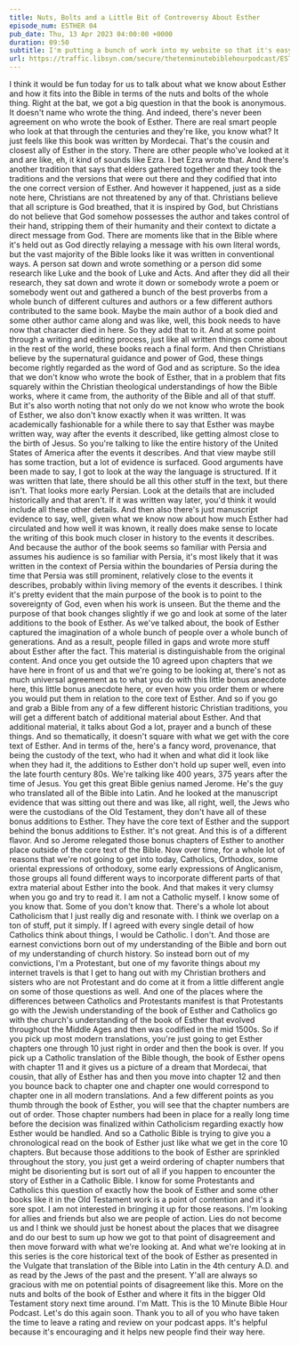 ```yaml
---
title: Nuts, Bolts and a Little Bit of Controversy About Esther
episode_num: ESTHER 04
pub_date: Thu, 13 Apr 2023 04:00:00 +0000
duration: 09:50
subtitle: I'm putting a bunch of work into my website so that it's easy to search and access the entire podcast back catalog; including the series on Matthew and the series where we went through the whole Bible, covering one book per episode. My YouTube stuff...
url: https://traffic.libsyn.com/secure/thetenminutebiblehourpodcast/ESTHER_04_-_Nuts_Bolts_and_a_Little_Bit_of_Controversy_About_Esther.mp3
---
```


 I think it would be fun today for us to talk about what we know about Esther and how it fits into the Bible in terms of the nuts and bolts of the whole thing. Right at the bat, we got a big question in that the book is anonymous. It doesn't name who wrote the thing. And indeed, there's never been agreement on who wrote the book of Esther. There are real smart people who look at that through the centuries and they're like, you know what? It just feels like this book was written by Mordecai. That's the cousin and closest ally of Esther in the story. There are other people who've looked at it and are like, eh, it kind of sounds like Ezra. I bet Ezra wrote that. And there's another tradition that says that elders gathered together and they took the traditions and the versions that were out there and they codified that into the one correct version of Esther. And however it happened, just as a side note here, Christians are not threatened by any of that. Christians believe that all scripture is God breathed, that it is inspired by God, but Christians do not believe that God somehow possesses the author and takes control of their hand, stripping them of their humanity and their context to dictate a direct message from God. There are moments like that in the Bible where it's held out as God directly relaying a message with his own literal words, but the vast majority of the Bible looks like it was written in conventional ways. A person sat down and wrote something or a person did some research like Luke and the book of Luke and Acts. And after they did all their research, they sat down and wrote it down or somebody wrote a poem or somebody went out and gathered a bunch of the best proverbs from a whole bunch of different cultures and authors or a few different authors contributed to the same book. Maybe the main author of a book died and some other author came along and was like, well, this book needs to have now that character died in here. So they add that to it. And at some point through a writing and editing process, just like all written things come about in the rest of the world, these books reach a final form. And then Christians believe by the supernatural guidance and power of God, these things become rightly regarded as the word of God and as scripture. So the idea that we don't know who wrote the book of Esther, that in a problem that fits squarely within the Christian theological understandings of how the Bible works, where it came from, the authority of the Bible and all of that stuff. But it's also worth noting that not only do we not know who wrote the book of Esther, we also don't know exactly when it was written. It was academically fashionable for a while there to say that Esther was maybe written way, way after the events it described, like getting almost close to the birth of Jesus. So you're talking to like the entire history of the United States of America after the events it describes. And that view maybe still has some traction, but a lot of evidence is surfaced. Good arguments have been made to say, I got to look at the way the language is structured. If it was written that late, there should be all this other stuff in the text, but there isn't. That looks more early Persian. Look at the details that are included historically and that aren't. If it was written way later, you'd think it would include all these other details. And then also there's just manuscript evidence to say, well, given what we know now about how much Esther had circulated and how well it was known, it really does make sense to locate the writing of this book much closer in history to the events it describes. And because the author of the book seems so familiar with Persia and assumes his audience is so familiar with Persia, it's most likely that it was written in the context of Persia within the boundaries of Persia during the time that Persia was still prominent, relatively close to the events it describes, probably within living memory of the events it describes. I think it's pretty evident that the main purpose of the book is to point to the sovereignty of God, even when his work is unseen. But the theme and the purpose of that book changes slightly if we go and look at some of the later additions to the book of Esther. As we've talked about, the book of Esther captured the imagination of a whole bunch of people over a whole bunch of generations. And as a result, people filled in gaps and wrote more stuff about Esther after the fact. This material is distinguishable from the original content. And once you get outside the 10 agreed upon chapters that we have here in front of us and that we're going to be looking at, there's not as much universal agreement as to what you do with this little bonus anecdote here, this little bonus anecdote here, or even how you order them or where you would put them in relation to the core text of Esther. And so if you go and grab a Bible from any of a few different historic Christian traditions, you will get a different batch of additional material about Esther. And that additional material, it talks about God a lot, prayer and a bunch of these things. And so thematically, it doesn't square with what we get with the core text of Esther. And in terms of the, here's a fancy word, provenance, that being the custody of the text, who had it when and what did it look like when they had it, the additions to Esther don't hold up super well, even into the late fourth century 80s. We're talking like 400 years, 375 years after the time of Jesus. You get this great Bible genius named Jerome. He's the guy who translated all of the Bible into Latin. And he looked at the manuscript evidence that was sitting out there and was like, all right, well, the Jews who were the custodians of the Old Testament, they don't have all of these bonus additions to Esther. They have the core text of Esther and the support behind the bonus additions to Esther. It's not great. And this is of a different flavor. And so Jerome relegated those bonus chapters of Esther to another place outside of the core text of the Bible. Now over time, for a whole lot of reasons that we're not going to get into today, Catholics, Orthodox, some oriental expressions of orthodoxy, some early expressions of Anglicanism, those groups all found different ways to incorporate different parts of that extra material about Esther into the book. And that makes it very clumsy when you go and try to read it. I am not a Catholic myself. I know some of you know that. Some of you don't know that. There's a whole lot about Catholicism that I just really dig and resonate with. I think we overlap on a ton of stuff, put it simply. If I agreed with every single detail of how Catholics think about things, I would be Catholic. I don't. And those are earnest convictions born out of my understanding of the Bible and born out of my understanding of church history. So instead born out of my convictions, I'm a Protestant, but one of my favorite things about my internet travels is that I get to hang out with my Christian brothers and sisters who are not Protestant and do come at it from a little different angle on some of those questions as well. And one of the places where the differences between Catholics and Protestants manifest is that Protestants go with the Jewish understanding of the book of Esther and Catholics go with the church's understanding of the book of Esther that evolved throughout the Middle Ages and then was codified in the mid 1500s. So if you pick up most modern translations, you're just going to get Esther chapters one through 10 just right in order and then the book is over. If you pick up a Catholic translation of the Bible though, the book of Esther opens with chapter 11 and it gives us a picture of a dream that Mordecai, that cousin, that ally of Esther has and then you move into chapter 12 and then you bounce back to chapter one and chapter one would correspond to chapter one in all modern translations. And a few different points as you thumb through the book of Esther, you will see that the chapter numbers are out of order. Those chapter numbers had been in place for a really long time before the decision was finalized within Catholicism regarding exactly how Esther would be handled. And so a Catholic Bible is trying to give you a chronological read on the book of Esther just like what we get in the core 10 chapters. But because those additions to the book of Esther are sprinkled throughout the story, you just get a weird ordering of chapter numbers that might be disorienting but is sort out of all if you happen to encounter the story of Esther in a Catholic Bible. I know for some Protestants and Catholics this question of exactly how the book of Esther and some other books like it in the Old Testament work is a point of contention and it's a sore spot. I am not interested in bringing it up for those reasons. I'm looking for allies and friends but also we are people of action. Lies do not become us and I think we should just be honest about the places that we disagree and do our best to sum up how we got to that point of disagreement and then move forward with what we're looking at. And what we're looking at in this series is the core historical text of the book of Esther as presented in the Vulgate that translation of the Bible into Latin in the 4th century A.D. and as read by the Jews of the past and the present. Y'all are always so gracious with me on potential points of disagreement like this. More on the nuts and bolts of the book of Esther and where it fits in the bigger Old Testament story next time around. I'm Matt. This is the 10 Minute Bible Hour Podcast. Let's do this again soon. Thank you to all of you who have taken the time to leave a rating and review on your podcast apps. It's helpful because it's encouraging and it helps new people find their way here.
